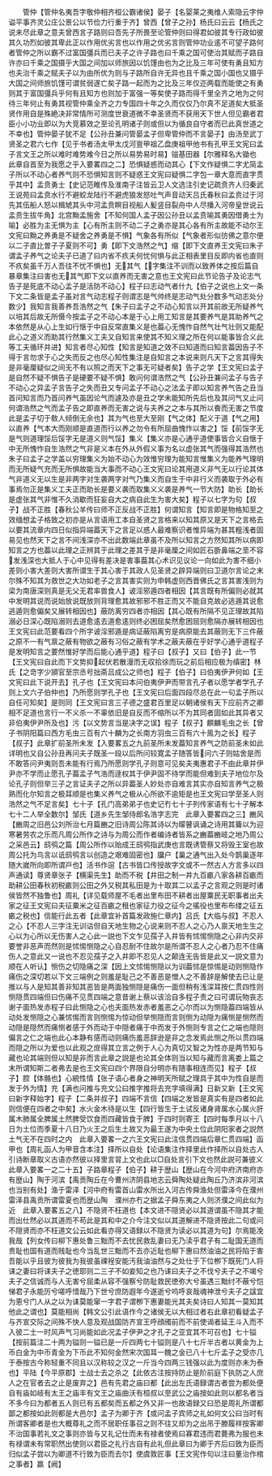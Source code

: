 <!-- { "loadSidebar": true } -->
　　管仲【管仲名夷吾字敬仲相齐桓公霸诸侯】晏子【名婴莱之夷维人索隐云字仲谥平事齐灵公庄公景公以节俭力行重于齐】曾西【曾子之孙】杨氏曰云云【杨氏之说未尽此章之意夫曾西言子路则曰吾先子所畏至论管仲则曰得君如彼其专行政如彼其久功烈如彼其卑此正以作用优劣言也以作用之优劣言则管仲功业逺不可望子路何者管仲之所以霸不过富国彊兵而已夫子之许子路也曰千乘之国可使治其赋而子路自许亦曰千乘之国摄乎大国之间加以师旅因以饥馑由也为之比及三年可使有勇且知方也夫治千乘之赋夫子以为由所优为则与子路所自许无异也且千乘之国小国也又摄乎大国之间师旅饥馑可谓贫弱遂亡矣子路一起而为之比及三年仅迩两载而能使之有勇则其于富国彊兵乎何有且知方也则加于富强一等矣使子路而得千里全齐之地为之何待三年何止有勇其视管仲乘全齐之力专国四十年之久而仅仅乃尔真不足道矣大抵圣贤作用自是殊絶决非常情所可测度世衰道微不幸圣贤而不获用天下世人但见霸者君臣小小功业即以为大竞慕效之至论孔明诸子则或但以为循良自守者而已此真世道之不幸也】管仲晏子犹不足【公孙丑兼问管晏孟子但卑管仲而不言晏子】由汤至武丁贤圣之君六七作【见于书者汤太甲太戊河亶甲祖乙盘庚祖甲他书有孔甲王文宪曰孟子言文王之所以难时难势难今日之所以易势易时易】镃基田器【尔雅释名大锄也　此章自首至为我愿之乎入要畧四之二】恐惧疑惑而动其心【下文作疑惧二字尤简孟子所以不动心者养气则不恐惧知言则不疑惑王文宪曰疑惧二字包一章大意而直字贯乎其中】孟贲勇士【史记范睢传及淮南子注皆云卫人文选注引史记疏贲齐人归秦武王说苑曰孟贲水行不避蛟龙陆行不避虎狼发怒吐气声音动天吕氏春秋曰孟贲过于河先其伍船人怒以楫虓其头中河孟贲瞑目视船人髪竖目裂舟中人尽播入河帝皇世说云孟贲生拔牛角】北宫黝孟施舍【不知何国人孟子因公孙丑以孟贲喻其勇因借勇士为喻】必胜为主无惧为主【心有所主则不动二子之勇亦是其心各有所主故能不动尔王文宪曰黝之养勇是不疑舍之养勇是不惧】气象各有所似【气象者形似彷佛之意尔便以二子直比曽子子夏则不可】勇【即下文浩然之气】缩【即下文直养王文宪曰朱子谓孟子养气之论夫子已道了曰内省不疚夫何忧何惧与此正相表里目反即内省也直则不疚矣虽千万人吾往不忧不惧也】无其气【字集注不训而以致养体之按后篇自暴章集注曰害也无其气即下文以直养而无害之意也王文宪曰此节论告子及论志气告子是死底不动心孟子是活防不动心】程子曰志动气者什九【伯子之说也上文一条下文二条皆是孟子虽对言气动志程子则谓志是气帅终是志动气处分数多气动志处分数少】我知言我善养吾浩然之气【朱子曰孟子之不动心知言以开其前故无所疑养气以培其后故无所慑今按孟子之不动心本是于心上用工知言是其要养气是其助养气之本依然是从心上生如行惬于中自反常直集义是也葢心无愧怍自然气壮气壮则又能配此心之道义而助其行然集义工夫又自知言来使其不知义理之所在何以能事皆合义此等工夫循环并进】知言者尽心知性【知言是知道之效不曰知道而曰知言葢因告子不得于言勿求于心之失而反之也尽心知性集注是自知言之本说来则凡天下之言其得失是非毫厘疑似之间无不有以照之而天下之事无可疑者矣】告子之学【王文宪曰孟子是自然不疑不惧告子是硬要不疑不惧】敢问何谓浩然之气【公孙丑兼问孟子与告子不动心之异孟子言告子之失而丑又专问孟子不动心之法孟子即以知言养气告之丑当首问知言而乃首问养气虽因论气而遽及亦是丑之学未能知所先后也及其问气又止问何谓浩然之气而孟子告之即直养而无害之说与夫养之之本与其所以飬而无害之节度此是孟子切于敎人倾倒无余也】其为气也至大至刚【气之体】配义于道【气之用】以直养【气本大而刚顺是直道而行以养之勿令有所屈曲愧怍以害之】馁【前馁字无是气则道理馁后馁字无是道义则气馁】集义【集义亦是心通乎道使事皆合义自惬于中无所愧怍自生浩然之气非是义本在外从外假义事为名以虚张其气而强得其浩然也朱子曰孟子之学盖以穷理集义为始不动心为效惟穷理为能知言惟集义为能养气理明而无所疑气充而无所惧故能当大事而不动心王文宪曰论其用道义非气无以行论其体气非道义无以生是非两字对生袭两字对气乃集义而自生于中非行义而袭取于外必有事焉勿正是集义工夫正而助长是要义袭而取集义义袭是养气一节大防】助长【助长是虚张其气非惟不久消歇而狂妄自大之病自此生为害大矣】程子以七字为句【叔子】战不正胜【春秋公羊传曰师不正反战不正胜】何谓知言【知言即是物格知至之效缅想孟子格致之初亦是从言语用工本自圣贤之言格来以知其原又是天下之言格去以要其流章内四日似指异端葢天下之言足以惑人最难察识者惟异端为甚其粗浅者固易见也然天下之言不间浅深亦不出此数端此章虽不及所以知言之方然知其所以病即知言之方也葢以此理之正辨其于此理之差其于是非毫厘之间如匠石斵鼻端之垩不容发浅深也大抵人于心中见得有差决是害事葢其心术识见议论一向如此为害不细小差则小害大差则大害所谓生于其心害于其政人见圣贤之辟异端则曰卫道尔言论之末尔殊不知其为救世之大功如老子之言其害实则为申韩虚则西晋佛氏之言其害浅则为梁为南唐深则真是无父无君率兽食人】诐淫邪遁四者相因【其言既有所偏则必就其中发明其说而说始放说既放则背理愈其故邪邪不胜正而又不能自克故必逃遁其说愈逃遁则愈偏矣又展转相因也】蔽防离穷四者亦相因【其心既有所隔不见正理故其陷溺必日深心既陷溺则去道愈逺去道愈逺则终必困屈矣然愈困屈则愈隔亦展转相因也王文宪曰此范要看四个所字诐淫邪遁是病证蔽陷离穷是病原能去其蔽则无下三件蔽之原不一有气禀之蔽有物欲之蔽有习俗之蔽有学术之蔽夫蔽在乎好学心通乎道程子是发明知言之要然惟好学而后能心通乎道】程子曰【叔子】又曰【伯子】此一节【王文宪曰自此而下文势抑起伏若散漫而无収拾徐而玩之前后相应极为缜密】林氏【之竒字少頴官至宗丞号拙斋吕成公之师也】程子【伯子】曰伯夷伊尹何如【王文宪曰此下说开去】孔子也【王文宪曰本问伯夷伊尹而带言孔子者以愿学者学孔子则上文六子伯仲也】乃所愿则学孔子也【王文宪曰后面四段尽总在此一句孟子所以自任可知矣】是则同【王文宪曰言三子德之盛君百里足以朝诸侯有天下应前齐之卿相不足道也言行一不义杀一不辜依旧是自反而不缩所以不为其同者固如此其异者又非伯夷伊尹所及也】污【以文势言当是决字之误】程子【叔子】麒麟毛虫之长【曾子书阴阳篇曰西方毛虫三百有六十麟为之长南方羽虫三百有六十鳯为之长】程子【叔子】此章扩前圣所未发【入要畧五之九前圣所未发葢知言养气之防前圣未如此详明也又自公孙丑再问夫子既圣一段以后所问较寛孟子随答皆问六子则姑舍是而不敢答问尹夷则吾未能有行焉乃所愿则学孔子则意可见矣夫夷惠君子不由此章并伊尹亦不学而止愿孔子葢孟子气浩而逹权其于伊尹固不待学而能但难到夫子地位尔及论孔子则但举三子之言证夫子之所以异葢圣人妙处亦自难言其实亦自知言养气之极熟而化尔知言之极耳顺是也集义养气之极从心所欲不逾矩是也王文宪曰学至圣人则浩然之气不足言矣】七十子【孔门高弟弟子也史记冇七十子列传家语有七十子解本七十二人举全数尔】邹氏【道乡先生邹侍郎名浩字志完　此章入要畧四之三】豳风【豳周之旧邑公刘所治七月篇豳之旧诗周公陈其诗以为曚瞽讽诵之诗用其籥以为迎寒暑劳农之乐而凡周公所作之诗与为周公而作者编诗者皆系之豳葢豳岐之地乃周公之采邑云】鸱鸮之篇【周公所作以贻成王鸱鸮指武庚也言既诱管蔡又将毁王室也故周公托为鸟言以诋鸱鸮言以创造之艰难固密也】牖户【巢之通气出入处今鹊巢逐年随大嵗所向即所谓戸也】活书作逭【古书皆口传授故字文或不一然古人方言多以四声通读】尊贤章张子【横渠先生】助而不税【井田之制一井九百畞八家各耕百畞而助耕公田春秋初税畞则公田之外又税其私田是为十取其二以孟子之言观之则是时诸侯皆然不独鲁也】周礼【详见载师屋不毛者出里布田不耕者出屋粟民无职事者出夫家之征王文宪曰夫征粟米之征百畞之租也家征力役之征今之徭役也里布布缕之征五畞之税也】信能行此五者【此章宜补首篇发政施仁章内】吕氏【大临与叔】不忍人之心【不忍人三字注无训诂但自天地生物之心说来则不忍人之心乃人禀天地生生之心以为心所以无伤害人之心此一説也下文乍见孺子入井皆有怵惕恻隐之心非内交非要誉非恶声而然则是怵惕恻隐之心自忍耐不住故尔是所谓不忍人之心者乃忍不住痛伤人之意此又一说也不忍见孺子之入井即不忍见人之颠连无告皆是此又一説文意为顺在人听认】恻伤之切隐痛之深【因上文怵惕恻隠以为训葢怵是惊惕是动则恻隐作痛伤之深切若以下文三端例之则羞是耻己之不善恶是憎人之不善辞是解使去已让是推以与人是知其善非知其恶皆是两面独恻隠是痛伤一面但稍有浅深耳按仁贯四性则恻隠贯四端但曰伤痛不见贯四端之意昔谢上蔡以该洽自多程子责之曰可谓玩物丧志谢子面热发赤程子曰此恻隐之心也夫面热发赤者羞恶之心尔而以为恻隐葢四端皆从动处发恻隠之心兼怵惕而言则恻惕为惊动但举恻隠而言则恻为动隠为痛恻是恻然而动隠是隠然而痛恻者感于外而动于中隠者痛于中而发于外恻则专言之仁之端也隠则偏言之仁之端也此心本静有感而动则痛伤羞恶辞逊是非之念发焉此恻之所以贯四端而隠之所以为爱也以此观之庻得其立言之例于人心为真切又智之为性亦是两节知与藏也论其端则但以知是非而言此章之説是也论其全体则当以知与藏而言离娄上篇之末所谓知斯二者弗去是也王文宪曰四个界限自分明亦有随事相连而见】程子【叔子】腔【体骼也】心綂性情【张子语心者身之神明天所赋之理具于其中为性自是而发于外为情】充【满也问推与充文公曰推字推将去充字填得满】日新又新【王文宪曰新字释始字】程子【二条并叔子】四端不言信【四端之发皆是真实有是四者如此则信便在四者之中矣】水火金木待是以生【四行皆生于土试反诸身肾属水心属火肝属木肺属全脾属土然脾受饮食而四藏皆食于脾】于四时则寄王【四时每季月以十八日为土位而季夏十八日乃火王之后生土故又为最王遂为中央土位此阴阳家者之説然土气无不在四时之内　此章入要畧一之六王文宪曰此注信贯四端后章仁贯四端】函甲也【周礼函人为甲音含本注】择所以自处【论语集注作择里此作择所以自处古人引诗断章取义古语亦然彼以择里言冐上文也此以□自处言引下文也然此説可兼彼义　此章入要畧一之二十五】子路章程子【伯子】耕于歴山【歴山在今河中府济南府亦有歴山】陶于河滨【禹贡陶丘在今曹州济阴县地志云舜陶处疑此陶丘乃济滨非河滨也当别有处】渔于雷泽【河中府有雷首山雷水所出入河古传舜渔处但雷泽今在濮州雷泽县禹贡所谓雷夏也而歴山陶　濮州亦冇之据孟子舜东夷之人则济濮之间此似为近　此章入要畧五之八】不隐贤不枉道也【本文进不隠贤必以其道谓虽不隐其才能而出仕然必以其道而不苟此是其和中之介今注文似以其道解进不隐贤按此二句或问不隠贤而亦不枉道文公云如此看亦得又语録以不隐贤为读必以其道为句】尔焉能凂我哉【列女传曰柳下惠处鲁三黜而不去忧民救乱妻曰无乃渎乎君子有二耻国无道而贵耻也国有道而贱耻也今当乱世三黜而不去亦近耻也柳下惠曰然油油之民将陷于害吾能以乎且彼为彼我为我彼虽祼裎安能汚我油油然与之处仕于下位栁下既死门人将诔之妻曰将诔夫子之徳耶则二三子不如妾知之也乃诔曰夫子之不伐兮夫子之不竭兮夫子之信诚而与人无害兮屈柔从容不强察兮防耻救民徳弥大兮虽遇三黜纣不蔽兮恺悌君子永能厉兮嗟呼惜哉乃下世兮庶防遐年今遂逝兮呜呼哀哉魂神泄兮夫子之諡宜为恵兮门人从之以为诔莫能窜一字君子谓栁下惠妻能光其夫矣诗曰人知其一莫知其他此之谓也】莫能相尚【韩文公引此语作今之诸侯无以大相过者右此章初看疑孟子与齐宣交际之间殊不快人意及观战国防齐宣王呼顔斶前而不前使谒者延王斗入而不入彼二士一时风声气习尚能如此况孟子伊尹之才孔子之亚宜其不可召也】七十镒【按前篇注二十两为镒则一镒已是一斤四两七十镒则是八十七斤半古者以黄金为上币白金为中币青金为下币此不知何金然宋次国耳一餽之金已八十七斤孟子之受亦几于泰按古今称轻重不同且以汉称较之汉之一斤当今四两三钱强以此为度则亦未为泰也】平陆【今平原郡】士战士去之杀之【此依古注按持防止是阶前庭下执防之人庶人之在官者去之止是废弃之】邑有先君之庙曰都【此出左氏语録谓古者尝为都处便自有庙如岐有太王之庙丰有文王之庙曲沃有桓叔以至武公之庙按如此则以都名者当不多今曰为都者五人则已有五都矣而五都之外又非一也故语録又曰恐是周礼所谓都鄙之都按如此则都是大邑尔】孟子为卿于齐【或问孟子宾师之礼如何文公曰当时有所谓客卿者是也大概尊礼之而不居职任事召之则不往又却为之出吊于滕履祥按客卿不治国事若礼文之事则亦皆与又礼记仕而未有禄者使焉曰寡君违而君薨弗为服也未有禄谓未有常职然出使则以君臣之礼行古自有此礼但此章曰为卿于齐后曰致为臣而归似孟子尝以为卿道不行致为臣而去尔】使虞敦匠事【王文宪作句以注曰董治作棺之事者】嬴【阙】
